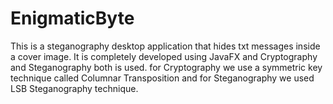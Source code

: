# EnigmaticByte
This is a steganography desktop application that hides txt messages inside a cover image. It is completely developed using JavaFX and Cryptography and Steganography both is used. for Cryptography we use a symmetric key technique called Columnar Transposition and for Steganography we used LSB Steganography technique.
